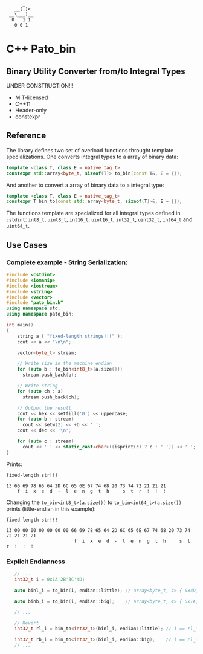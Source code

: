           _
       __(.)<
     __\___)__
      0   1 1
       0 0 1

# C++ Pato_bin
## Binary Utility Converter from/to Integral Types

UNDER CONSTRUCTION!!!

* MIT-licensed
* C++11
* Header-only
* constexpr

## Reference

The library defines two set of overload functions throught template
specializations. One converts integral types to a array of binary data:

```c++
template <class T, class E = native_tag_t>
constexpr std::array<byte_t, sizeof(T)> to_bin(const T&, E = {});
```

And another to convert a array of binary data to a integral type:

```c++
template <class T, class E = native_tag_t>
constexpr T bin_to(const std::array<byte_t, sizeof(T)>&, E = {});
```

The functions template are specialized for all integral types defined in
`cstdint`: `int8_t`, `uint8_t`, `int16_t`, `uint16_t`, `int32_t`, `uint32_t`,
`int64_t` and `uint64_t`.

## Use Cases

### Complete example - String Serialization:

```c++
#include <cstdint>
#include <iomanip>
#include <iostream>
#include <string>
#include <vector>
#include "pato_bin.h"
using namespace std;
using namespace pato_bin;

int main()
{
    string a { "fixed-length strings!!!" };
    cout << a << "\n\n";

    vector<byte_t> stream;

    // Write size in the machine endian
    for (auto b : to_bin<int8_t>(a.size()))
      stream.push_back(b);

    // Write string
    for (auto ch : a)
      stream.push_back(ch);

    // Output the result
    cout << hex << setfill('0') << uppercase;
    for (auto b : stream)
      cout << setw(2) << +b << ' ';
    cout << dec << '\n';

    for (auto c : stream)
      cout << ' ' << static_cast<char>((isprint(c) ? c : ' ')) << ' ';
}
```

Prints:
```
fixed-length str!!!

13 66 69 78 65 64 2D 6C 65 6E 67 74 68 20 73 74 72 21 21 21
    f  i  x  e  d  -  l  e  n  g  t  h     s  t  r  !  !  !
```

Changing the `to_bin<int8_t>(a.size())` to `to_bin<int64_t>(a.size())` prints
(little-endian in this example):

```
fixed-length str!!!

13 00 00 00 00 00 00 00 66 69 78 65 64 2D 6C 65 6E 67 74 68 20 73 74 72 21 21 21
                         f  i  x  e  d  -  l  e  n  g  t  h     s  t  r  !  !  !
```

### Explicit Endianness

```c++
   // ...
   int32_t i = 0x1A'2B'3C'4D;

   auto binl_i = to_bin(i, endian::little); // array<byte_t, 4> { 0x4D, 0x3C, 0x2B, 0x1A };

   auto binb_i = to_bin(i, endian::big);    // array<byte_t, 4> { 0x1A, 0x2B, 0x3C, 0x4D };

   // ...

   // Revert
   int32_t rl_i = bin_to<int32_t>(binl_i, endian::little); // i == rl_i

   int32_t rb_i = bin_to<int32_t>(binl_i, endian::big);    // i == rl_i
   // ...
```